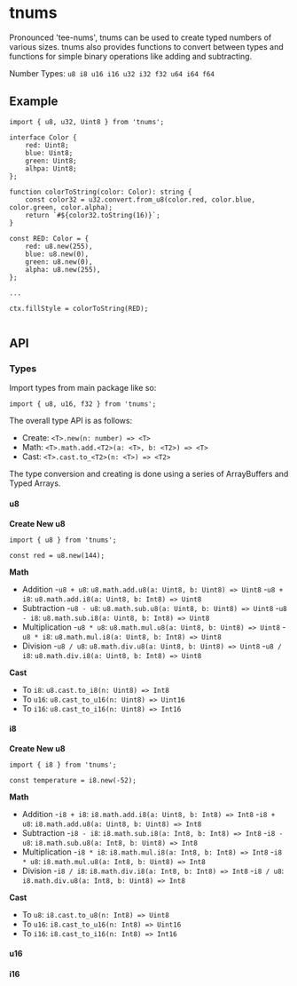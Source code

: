 # tnums

Pronounced 'tee-nums', tnums can be used to create typed numbers of various sizes. tnums also provides functions to convert between types and functions for simple binary operations like adding and subtracting.

Number Types: `u8 i8 u16 i16 u32 i32 f32 u64 i64 f64`

## Example

```
import { u8, u32, Uint8 } from 'tnums';

interface Color {
    red: Uint8;
    blue: Uint8;
    green: Uint8;
    alhpa: Uint8;
};

function colorToString(color: Color): string {
    const color32 = u32.convert.from_u8(color.red, color.blue, color.green, color.alpha);
    return `#${color32.toString(16)}`;
}

const RED: Color = {
    red: u8.new(255),
    blue: u8.new(0),
    green: u8.new(0),
    alpha: u8.new(255),
};

...

ctx.fillStyle = colorToString(RED);


```

## API

### Types
Import types from main package like so:
```
import { u8, u16, f32 } from 'tnums';
```

The overall type API is as follows:

- Create: `<T>.new(n: number) => <T>` 
- Math: `<T>.math.add.<T2>(a: <T>, b: <T2>) => <T>`
- Cast: `<T>.cast.to_<T2>(n: <T>) => <T2>`

The type conversion and creating is done using a series of ArrayBuffers and Typed Arrays.


#### u8

**Create New u8**
```
import { u8 } from 'tnums';

const red = u8.new(144);
```

**Math**

- Addition
    -`u8 + u8`: `u8.math.add.u8(a: Uint8, b: Uint8) => Uint8`
    -`u8 + i8`: `u8.math.add.i8(a: Uint8, b: Int8) => Uint8`
- Subtraction
    -`u8 - u8`: `u8.math.sub.u8(a: Uint8, b: Uint8) => Uint8`
    -`u8 - i8`: `u8.math.sub.i8(a: Uint8, b: Int8) => Uint8`
- Multiplication
    -`u8 * u8`: `u8.math.mul.u8(a: Uint8, b: Uint8) => Uint8`
    -`u8 * i8`: `u8.math.mul.i8(a: Uint8, b: Int8) => Uint8`
- Division
    -`u8 / u8`: `u8.math.div.u8(a: Uint8, b: Uint8) => Uint8`
    -`u8 / i8`: `u8.math.div.i8(a: Uint8, b: Int8) => Uint8`

**Cast**

- To `i8`: `u8.cast.to_i8(n: Uint8) => Int8`
- To `u16`: `u8.cast_to_u16(n: Uint8) => Uint16`
- To `i16`: `u8.cast_to_i16(n: Uint8) => Int16`


#### i8

**Create New u8**
```
import { i8 } from 'tnums';

const temperature = i8.new(-52);
```

**Math**

- Addition
    -`i8 + i8`: `i8.math.add.i8(a: Uint8, b: Int8) => Int8`
    -`i8 + u8`: `i8.math.add.u8(a: Uint8, b: Uint8) => Int8`
- Subtraction
    -`i8 - i8`: `i8.math.sub.i8(a: Int8, b: Int8) => Int8`
    -`i8 - u8`: `i8.math.sub.u8(a: Int8, b: Uint8) => Int8`
- Multiplication
    -`i8 * i8`: `i8.math.mul.i8(a: Int8, b: Int8) => Int8`
    -`i8 * u8`: `i8.math.mul.u8(a: Int8, b: Uint8) => Int8`
- Division
    -`i8 / i8`: `i8.math.div.i8(a: Int8, b: Int8) => Int8`
    -`i8 / u8`: `i8.math.div.u8(a: Int8, b: Uint8) => Int8`

**Cast**

- To `u8`: `i8.cast.to_u8(n: Int8) => Uint8`
- To `u16`: `i8.cast_to_u16(n: Int8) => Uint16`
- To `i16`: `i8.cast_to_i16(n: Int8) => Int16`

#### u16

#### i16
